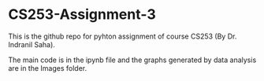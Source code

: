 # CS253-Assignment-3

This is the github repo for pyhton assignment of course CS253 (By Dr. Indranil Saha).

The main  code is in the ipynb file and the graphs generated by data analysis are in the Images folder.
